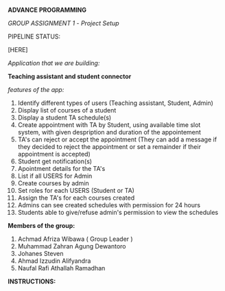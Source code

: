 **ADVANCE PROGRAMMING**

_GROUP ASSIGNMENT 1_ - _Project Setup_


PIPELINE STATUS: 

[HERE]


_Application that we are building:_

**Teaching assistant and student connector**

_features of the app:_
1. Identify different types of users (Teaching assistant, Student, Admin)
2. Display list of courses of a student
3. Display a student TA schedule(s)
4. Create appointment with TA by Student, using available time slot system, with given despription and duration of the appointement
5. TA's can reject or accept the appointment (They can add a message if they decided to reject the appointment or set a remainder if their appointment is accepted)
6. Student get notification(s)
7. Apointment details for the TA's
8. List if all USERS for Admin
9. Create courses by admin
10. Set roles for each USERS (Student or TA)
11. Assign the TA's for each courses created
12. Admins can see created schedules with permission for 24 hours
13. Students able to give/refuse admin's permission to view the schedules 

**Members of the group:**
1. Achmad Afriza Wibawa ( Group Leader )
2. Muhammad Zahran Agung Dewantoro 
3. Johanes Steven
4. Ahmad Izzudin Alifyandra
5. Naufal Rafi Athallah Ramadhan


**INSTRUCTIONS:**